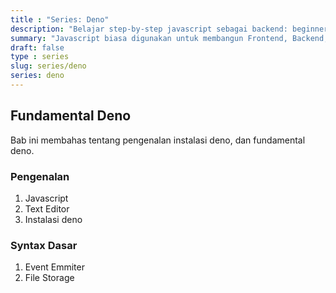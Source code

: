 ```yaml
---
title : "Series: Deno" 
description: "Belajar step-by-step javascript sebagai backend: beginner to advance"
summary: "Javascript biasa digunakan untuk membangun Frontend, Backend, Mobile dan Desktop. Di series ini kita akan mengulas javascript dari sisi backend."
draft: false
type : series
slug: series/deno
series: deno
---
```


## Fundamental Deno

Bab ini membahas tentang pengenalan instalasi deno, dan fundamental deno.

### Pengenalan

1. Javascript
1. Text Editor
1. Instalasi deno

### Syntax Dasar

1. Event Emmiter
1. File Storage
